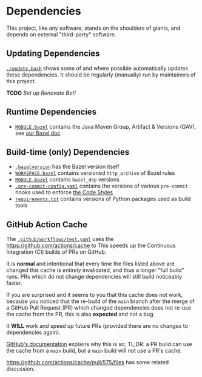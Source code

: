 <!--
    SPDX-License-Identifier: Apache-2.0

    Copyright 2023 The Enola <https://enola.dev> Authors

    Licensed under the Apache License, Version 2.0 (the "License");
    you may not use this file except in compliance with the License.
    You may obtain a copy of the License at

        https://www.apache.org/licenses/LICENSE-2.0

    Unless required by applicable law or agreed to in writing, software
    distributed under the License is distributed on an "AS IS" BASIS,
    WITHOUT WARRANTIES OR CONDITIONS OF ANY KIND, either express or implied.
    See the License for the specific language governing permissions and
    limitations under the License.
-->

# Dependencies

This project, like any software, stands on the shoulders of giants, and depends on external "third-party" software.

## Updating Dependencies

[`./update.bash`](../../update.bash) shows some of and where possible automatically updates these dependencies.
It should be regularly (manually) run by maintainers of this project.

**TODO** _Set up Renovate Bot!_

## Runtime Dependencies

* [`MODULE.bazel`](../../MODULE.bazel) contains the Java Maven Group, Artifact & Versions (GAV), see [our Bazel doc](bazel.md)

## Build-time (only) Dependencies

* [`.bazelversion`](../../.bazelversion) has the Bazel version itself
* [`WORKSPACE.bazel`](../../WORKSPACE.bazel) contains versioned `http_archive` of Bazel rules
* [`MODULE.bazel`](../../MODULE.bazel) contains `bazel_dep` versions
* [`.pre-commit-config.yaml`](../../.pre-commit-config.yaml) contains the versions of various `pre-commit` hooks used to enforce [the Code Styles](style.md)
* [`requirements.txt`](../../requirements.txt) contains versions of Python packages used as build tools

## GitHub Action Cache

The [`.github/workflows/test.yaml`](../../.github/workflows/test.yaml) uses the
https://github.com/actions/cache to
This speeds up the Continuous Integration (CI) builds of PRs on GitHub.

It is **normal** and intentional that every time the files listed above are changed this cache is _entirely_ invalidated, and thus a longer "full build" runs. PRs which do not change dependencies will still build noticeably faster.

If you are surprised and it seems to you that this cache does not work, because you noticed that the
re-build of the `main` branch after the merge of a GitHub Pull Request (PR) which changed dependencies
does not re-use the cache from the PR, this is also **expected** and not a bug.

It **WILL** work and speed up future PRs (provided there are no changes to dependencies again).

[GitHub's documentation](https://docs.github.com/en/actions/using-workflows/caching-dependencies-to-speed-up-workflows#restrictions-for-accessing-a-cache)
explains why this is so; TL;DR: a PR build can use the cache from a `main` build, but a `main` build will not use a PR's cache.

https://github.com/actions/cache/pull/575/files has some related discussion.
